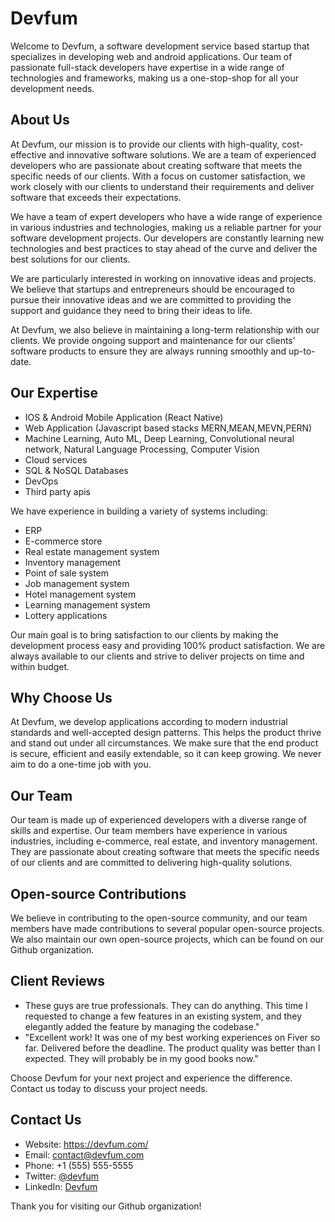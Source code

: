 <h1>Devfum</h1>
<p>Welcome to Devfum, a software development service based startup that specializes in developing web and android applications. Our team of passionate full-stack developers have expertise in a wide range of technologies and frameworks, making us a one-stop-shop for all your development needs.</p>
<h2>About Us</h2>
<p>At Devfum, our mission is to provide our clients with high-quality, cost-effective and innovative software solutions. We are a team of experienced developers who are passionate about creating software that meets the specific needs of our clients. With a focus on customer satisfaction, we work closely with our clients to understand their requirements and deliver software that exceeds their expectations.</p>
<p>We have a team of expert developers who have a wide range of experience in various industries and technologies, making us a reliable partner for your software development projects. Our developers are constantly learning new technologies and best practices to stay ahead of the curve and deliver the best solutions for our clients.</p>
<p>We are particularly interested in working on innovative ideas and projects. We believe that startups and entrepreneurs should be encouraged to pursue their innovative ideas and we are committed to providing the support and guidance they need to bring their ideas to life. </p>
<p>At Devfum, we also believe in maintaining a long-term relationship with our clients. We provide ongoing support and maintenance for our clients' software products to ensure they are always running smoothly and up-to-date. </p>
<h2>Our Expertise</h2>
<ul>
  <li>IOS & Android Mobile Application (React Native)</li>
  <li>Web Application (Javascript based stacks MERN,MEAN,MEVN,PERN)</li>
  <li>Machine Learning, Auto ML, Deep Learning, Convolutional neural network, Natural Language Processing, Computer Vision</li>
  <li>Cloud services</li>
  <li>SQL & NoSQL Databases</li>
  <li>DevOps</li>
  <li>Third party apis</li>
</ul>
<p>We have experience in building a variety of systems including:</p>
<ul>
  <li>ERP</li>
  <li>E-commerce store</li>
  <li>Real estate management system</li>
  <li>Inventory management</li>
  <li>Point of sale system</li>
  <li>Job management system</li>
  <li>Hotel management system</li>
  <li>Learning management system</li>
  <li>Lottery applications</li>
</ul>
<p>Our main goal is to bring satisfaction to our clients by making the development process easy and providing 100% product satisfaction. We are always available to our clients and strive to deliver projects on time and within budget.</p>
<h2>Why Choose Us</h2>
<p>At Devfum, we develop applications according to modern industrial standards and well-accepted design patterns. This helps the product thrive and stand out under all circumstances. We make sure that the end product is secure, efficient and easily extendable, so it can keep growing. We never aim to do a one-time job with you.</p>
<h2>Our Team</h2>
<p>Our team is made up of experienced developers with a diverse range of skills and expertise. Our team members have experience in various industries, including e-commerce, real estate, and inventory management. They are passionate about creating software that meets the specific needs of our clients and are committed to delivering high-quality solutions.</p>
<h2>Open-source Contributions</h2>
<p>We believe in contributing to the open-source community, and our team members have made contributions to several popular open-source projects. We also maintain our own open-source projects, which can be found on our Github organization.</p>
<h2>Client Reviews</h2>
<ul>
  <li>These guys are true professionals. They can do anything. This time I requested to change a few features in an existing system, and they elegantly added the feature by managing the codebase."
  </li>
   <li>"Excellent work! It was one of my best working experiences on Fiver so far. Delivered before the deadline. The product quality was better than I expected. They will probably be in my good books now."
  </li>
</ul>
<p>Choose Devfum for your next project and experience the difference. Contact us today to discuss your project needs.</p>
<h2>Contact Us</h2>
<ul>
  <li>Website: <a href="https://devfum.com/">https://devfum.com/</a></li>
  <li>Email: <a href="mailto:contact@devfum.com">contact@devfum.com</a></li>
  <li>Phone: +1 (555) 555-5555</li>
  <li>Twitter: <a href="https://twitter.com/devfum">@devfum</a></li>
  <li>LinkedIn: <a href="https://www.linkedin.com/company/devfum/">Devfum</a></li>
</ul>
<p>Thank you for visiting our Github organization!</p>
